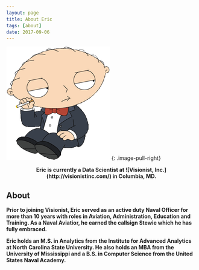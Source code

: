 ```yaml
---
layout: page
title: About Eric
tags: [about]
date: 2017-09-06
---
```


![jekyll Image](assets/img/Stewie1.gif)
{: .image-pull-right}

<center><b>Eric is currently a Data Scientist at ![Visionist, Inc.](http://visionistinc.com/) in Columbia, MD.</center>

## About

Prior to joining Visionist, Eric served as an active duty Naval Officer for more than 10 years with roles in Aviation, Administration, Education and Training. As a Naval Aviatior, he earned the callsign **Stewie** which he has fully embraced.

Eric holds an M.S. in Analytics from the Institute for Advanced Analytics at North Carolina State University. He also holds an MBA from the University of Mississippi and a B.S. in Computer Science from the United States Naval Academy.
